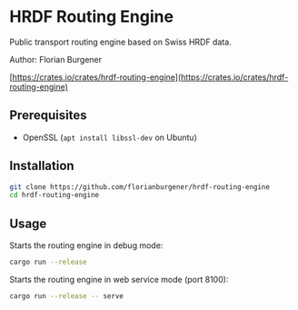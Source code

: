 # HRDF Routing Engine

Public transport routing engine based on Swiss HRDF data.

Author: Florian Burgener

[https://crates.io/crates/hrdf-routing-engine](https://crates.io/crates/hrdf-routing-engine)

## Prerequisites

* OpenSSL (`apt install libssl-dev` on Ubuntu)

## Installation

```sh
git clone https://github.com/florianburgener/hrdf-routing-engine
cd hrdf-routing-engine
```

## Usage

Starts the routing engine in debug mode:
```sh
cargo run --release
```

Starts the routing engine in web service mode (port 8100):
```sh
cargo run --release -- serve
```
